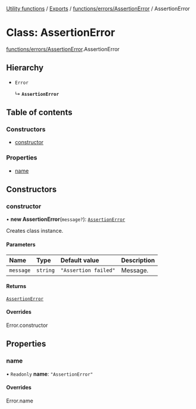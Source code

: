 [Utility functions](../index.md) / [Exports](../modules.md) / [functions/errors/AssertionError](../modules/functions_errors_AssertionError.md) / AssertionError

# Class: AssertionError

[functions/errors/AssertionError](../modules/functions_errors_AssertionError.md).AssertionError

## Hierarchy

- `Error`

  ↳ **`AssertionError`**

## Table of contents

### Constructors

- [constructor](functions_errors_AssertionError.AssertionError.md#constructor)

### Properties

- [name](functions_errors_AssertionError.AssertionError.md#name)

## Constructors

### constructor

• **new AssertionError**(`message?`): [`AssertionError`](functions_errors_AssertionError.AssertionError.md)

Creates class instance.

#### Parameters

| Name | Type | Default value | Description |
| :------ | :------ | :------ | :------ |
| `message` | `string` | `"Assertion failed"` | Message. |

#### Returns

[`AssertionError`](functions_errors_AssertionError.AssertionError.md)

#### Overrides

Error.constructor

## Properties

### name

• `Readonly` **name**: ``"AssertionError"``

#### Overrides

Error.name
